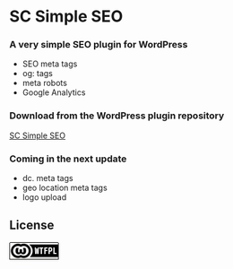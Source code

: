 # SC Simple SEO

### A very simple SEO plugin for WordPress

* SEO meta tags
* og: tags
* meta robots
* Google Analytics

### Download from the WordPress plugin repository
[SC Simple SEO](https://wordpress.org/plugins/sc-simple-seo/)

### Coming in the next update

* dc. meta tags
* geo location meta tags
* logo upload


## License
[![WTFPL](wtfpl-badge.png "WTFPL")](https://github.com/zergiocosta/SC-Simple-SEO/blob/master/LICENSE)